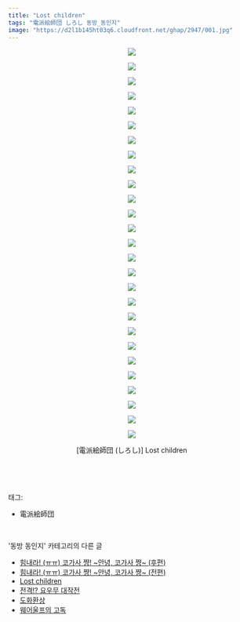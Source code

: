 ```yaml
---
title: "Lost children"
tags: "電派絵師団 しろし 동방_동인지"
image: "https://d2l1b145ht03q6.cloudfront.net/ghap/2947/001.jpg"
---
```

<div class="article">
<p style="text-align: center; clear: none; float: none;"><img src="{{ site.imgserver1 }}/ghap/2947/001.jpg"/></p>
<p style="text-align: center; clear: none; float: none;"><img src="{{ site.imgserver1 }}/ghap/2947/002.jpg"/></p>
<p style="text-align: center; clear: none; float: none;"><img src="{{ site.imgserver1 }}/ghap/2947/003.jpg"/></p>
<p style="text-align: center; clear: none; float: none;"><img src="{{ site.imgserver1 }}/ghap/2947/004.jpg"/></p>
<p style="text-align: center; clear: none; float: none;"><img src="{{ site.imgserver1 }}/ghap/2947/005.jpg"/></p>
<p style="text-align: center; clear: none; float: none;"><img src="{{ site.imgserver1 }}/ghap/2947/006.jpg"/></p>
<p style="text-align: center; clear: none; float: none;"><img src="{{ site.imgserver1 }}/ghap/2947/007.jpg"/></p>
<p style="text-align: center; clear: none; float: none;"><img src="{{ site.imgserver1 }}/ghap/2947/008.jpg"/></p>
<p style="text-align: center; clear: none; float: none;"><img src="{{ site.imgserver1 }}/ghap/2947/009.jpg"/></p>
<p style="text-align: center; clear: none; float: none;"><img src="{{ site.imgserver1 }}/ghap/2947/010.jpg"/></p>
<p style="text-align: center; clear: none; float: none;"><img src="{{ site.imgserver1 }}/ghap/2947/011.jpg"/></p>
<p style="text-align: center; clear: none; float: none;"><img src="{{ site.imgserver1 }}/ghap/2947/012.jpg"/></p>
<p style="text-align: center; clear: none; float: none;"><img src="{{ site.imgserver1 }}/ghap/2947/013.jpg"/></p>
<p style="text-align: center; clear: none; float: none;"><img src="{{ site.imgserver1 }}/ghap/2947/014.jpg"/></p>
<p style="text-align: center; clear: none; float: none;"><img src="{{ site.imgserver1 }}/ghap/2947/015.jpg"/></p>
<p style="text-align: center; clear: none; float: none;"><img src="{{ site.imgserver1 }}/ghap/2947/016.jpg"/></p>
<p style="text-align: center; clear: none; float: none;"><img src="{{ site.imgserver1 }}/ghap/2947/017.jpg"/></p>
<p style="text-align: center; clear: none; float: none;"><img src="{{ site.imgserver1 }}/ghap/2947/018.jpg"/></p>
<p style="text-align: center; clear: none; float: none;"><img src="{{ site.imgserver1 }}/ghap/2947/019.jpg"/></p>
<p style="text-align: center; clear: none; float: none;"><img src="{{ site.imgserver1 }}/ghap/2947/020.jpg"/></p>
<p style="text-align: center; clear: none; float: none;"><img src="{{ site.imgserver1 }}/ghap/2947/021.jpg"/></p>
<p style="text-align: center; clear: none; float: none;"><img src="{{ site.imgserver1 }}/ghap/2947/022.jpg"/></p>
<p style="text-align: center; clear: none; float: none;"><img src="{{ site.imgserver1 }}/ghap/2947/023.jpg"/></p>
<p style="text-align: center; clear: none; float: none;"><img src="{{ site.imgserver1 }}/ghap/2947/024.jpg"/></p>
<p style="text-align: center; clear: none; float: none;"><img src="{{ site.imgserver1 }}/ghap/2947/025.jpg"/></p>
<p style="text-align: center; clear: none; float: none;"><img src="{{ site.imgserver1 }}/ghap/2947/026.jpg"/></p>
<p style="text-align: center; clear: none; float: none;"><img src="{{ site.imgserver1 }}/ghap/2947/027.jpg"/></p>
<p style="text-align: center; clear: none; float: none;">[電派絵師団 (しろし)] Lost children</p>
<p><br/></p>
</div><br/>
<div class="tagTrail">
<p>태그: </p>
<ul>
<li>電派絵師団</li>
</ul>
</div><br/>
<div class="another">
<p>'동방 동인지' 카테고리의 다른 글</p>
<ul>
<li><a href="/ghap_2952">힘내라! (ㅠㅠ) 코가사 쨩! ~안녕, 코가사 쨩~ (후편)</a></li>
<li><a href="/ghap_2951">힘내라! (ㅠㅠ) 코가사 쨩! ~안녕, 코가사 쨩~ (전편)</a></li>
<li><a href="/ghap_2947">Lost children</a></li>
<li><a href="/ghap_2945">전격!? 요우무 대작전</a></li>
<li><a href="/ghap_2944">도화환상</a></li>
<li><a href="/ghap_2941">웨어울프의 고독</a></li>
</ul>
</div><br/>
<div class="cb_module cb_fluid">
<div class="cb_wrt cb_profile">
</div><!-- commentList close -->
</div><br/>
